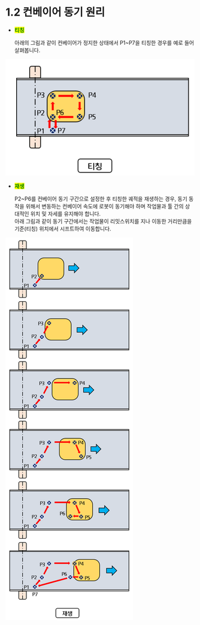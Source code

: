 ﻿# 1.2 컨베이어 동기 원리

*   <mark style="color:green;">**티칭**</mark>

    아래의 그림과 같이 컨베이어가 정지한 상태에서 P1\~P7을 티칭한 경우를 예로 들어 살펴봅니다.

![](../_assets/image10-1.png)

*   <mark style="color:green;">**재생**</mark>

    P2\~P6를 컨베이어 동기 구간으로 설정한 후 티칭한 궤적을 재생하는 경우, 동기 동작을 위해서 변동하는 컨베이어 속도에 로봇이 동기해야 하며 작업물과 툴 간의 상대적인 위치 및 자세를 유지해야 합니다.<br>
    아래 그림과 같이 동기 구간에서는 작업물이 리밋스위치를 지나 이동한 거리만큼을 기준(티칭) 위치에서 시프트하여 이동합니다. 

![](../_assets/image10-2.png)